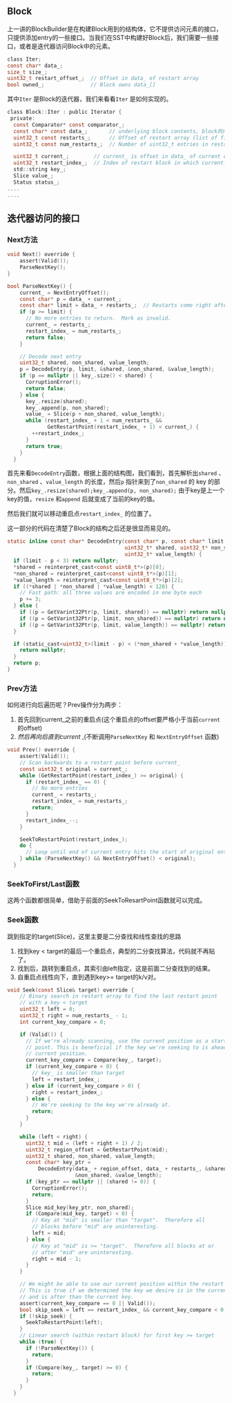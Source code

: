 ## Block
上一讲的BlockBuilder是在构建Block用到的结构体，它不提供访问元素的接口，只提供添加entry的一些接口。当我们在SST中构建好Block后，我们需要一些接口，或者是迭代器访问Block中的元素。

```c
class Iter;
const char* data_;
size_t size_;
uint32_t restart_offset_;  // Offset in data_ of restart array
bool owned_;               // Block owns data_[]
```

其中`Iter` 是Block的迭代器，我们来看看`Iter` 是如何实现的。

```c
class Block::Iter : public Iterator {
 private:
  const Comparator* const comparator_;
  const char* const data_;       // underlying block contents, block的内容
  uint32_t const restarts_;      // Offset of restart array (list of fixed32)
  uint32_t const num_restarts_;  // Number of uint32_t entries in restart array

  uint32_t current_;        // current_ is offset in data_ of current entry.  >= restarts_ if !Valid
  uint32_t restart_index_;  // Index of restart block in which current_ falls
  std::string key_;
  Slice value_;
  Status status_;
....
....
```



## 迭代器访问的接口

### Next方法

```c
void Next() override {
    assert(Valid());
    ParseNextKey();
}
```

```c
bool ParseNextKey() {
    current_ = NextEntryOffset();
    const char* p = data_ + current_;
    const char* limit = data_ + restarts_;  // Restarts come right after data
    if (p >= limit) {
      // No more entries to return.  Mark as invalid.
      current_ = restarts_;
      restart_index_ = num_restarts_;
      return false;
    }

    // Decode next entry
    uint32_t shared, non_shared, value_length;
    p = DecodeEntry(p, limit, &shared, &non_shared, &value_length);
    if (p == nullptr || key_.size() < shared) {
      CorruptionError();
      return false;
    } else {
      key_.resize(shared);
      key_.append(p, non_shared);
      value_ = Slice(p + non_shared, value_length);
      while (restart_index_ + 1 < num_restarts_ &&
             GetRestartPoint(restart_index_ + 1) < current_) {
        ++restart_index_;
      }
      return true;
    }
  }
```
首先来看`DecodeEntry`函数，根据上面的结构图，我们看到，首先解析出`shared` 、`non_shared` 、`value_length` 的长度，然后`p` 指针来到了`non_shared` 的 key 的部分。然后`key_.resize(shared);key_.append(p, non_shared);` 由于key是上一个key的值，`resize` 和`append` 后就变成了当前的key的值。

然后我们就可以移动重启点`restart_index_` 的位置了。

这一部分的代码在清楚了Block的结构之后还是很显而易见的。

```c
static inline const char* DecodeEntry(const char* p, const char* limit,
                                      uint32_t* shared, uint32_t* non_shared,
                                      uint32_t* value_length) {
  if (limit - p < 3) return nullptr;
  *shared = reinterpret_cast<const uint8_t*>(p)[0];
  *non_shared = reinterpret_cast<const uint8_t*>(p)[1];
  *value_length = reinterpret_cast<const uint8_t*>(p)[2];
  if ((*shared | *non_shared | *value_length) < 128) {
    // Fast path: all three values are encoded in one byte each
    p += 3;
  } else {
    if ((p = GetVarint32Ptr(p, limit, shared)) == nullptr) return nullptr;
    if ((p = GetVarint32Ptr(p, limit, non_shared)) == nullptr) return nullptr;
    if ((p = GetVarint32Ptr(p, limit, value_length)) == nullptr) return nullptr;
  }

  if (static_cast<uint32_t>(limit - p) < (*non_shared + *value_length)) {
    return nullptr;
  }
  return p;
}
```



### Prev方法

如何进行向后遍历呢？Prev操作分为两步：

1. 首先回到current_之前的重启点(这个重启点的offset要严格小于当前`current ` 的offset)
2. _然后再向后直到current_ ,(不断调用`ParseNextKey` 和 `NextEntryOffset` 函数)

```c
void Prev() override {
    assert(Valid());
    // Scan backwards to a restart point before current_
    const uint32_t original = current_;
    while (GetRestartPoint(restart_index_) >= original) {
      if (restart_index_ == 0) {
        // No more entries
        current_ = restarts_;
        restart_index_ = num_restarts_;
        return;
      }
      restart_index_--;
    }

    SeekToRestartPoint(restart_index_);
    do {
      // Loop until end of current entry hits the start of original entry
    } while (ParseNextKey() && NextEntryOffset() < original);
  }

```



### SeekToFirst/Last函数

这两个函数都很简单，借助于前面的SeekToResartPoint函数就可以完成。



### Seek函数

跳到指定的target(Slice)，这里主要是二分查找和线性查找的思路
1. 找到key < target的最后一个重启点，典型的二分查找算法，代码就不再贴了。
2. 找到后，跳转到重启点，其索引由left指定，这是前面二分查找到的结果。
3. 自重启点线性向下，直到遇到key>= target的k/v对。

```c
void Seek(const Slice& target) override {
    // Binary search in restart array to find the last restart point
    // with a key < target
    uint32_t left = 0;
    uint32_t right = num_restarts_ - 1;
    int current_key_compare = 0;

    if (Valid()) {
      // If we're already scanning, use the current position as a starting
      // point. This is beneficial if the key we're seeking to is ahead of the
      // current position.
      current_key_compare = Compare(key_, target);
      if (current_key_compare < 0) {
        // key_ is smaller than target
        left = restart_index_;
      } else if (current_key_compare > 0) {
        right = restart_index_;
      } else {
        // We're seeking to the key we're already at.
        return;
      }
    }

    while (left < right) {
      uint32_t mid = (left + right + 1) / 2;
      uint32_t region_offset = GetRestartPoint(mid);
      uint32_t shared, non_shared, value_length;
      const char* key_ptr =
          DecodeEntry(data_ + region_offset, data_ + restarts_, &shared,
                      &non_shared, &value_length);
      if (key_ptr == nullptr || (shared != 0)) {
        CorruptionError();
        return;
      }
      Slice mid_key(key_ptr, non_shared);
      if (Compare(mid_key, target) < 0) {
        // Key at "mid" is smaller than "target".  Therefore all
        // blocks before "mid" are uninteresting.
        left = mid;
      } else {
        // Key at "mid" is >= "target".  Therefore all blocks at or
        // after "mid" are uninteresting.
        right = mid - 1;
      }
    }

    // We might be able to use our current position within the restart block.
    // This is true if we determined the key we desire is in the current block
    // and is after than the current key.
    assert(current_key_compare == 0 || Valid());
    bool skip_seek = left == restart_index_ && current_key_compare < 0;
    if (!skip_seek) {
      SeekToRestartPoint(left);
    }
    // Linear search (within restart block) for first key >= target
    while (true) {
      if (!ParseNextKey()) {
        return;
      }
      if (Compare(key_, target) >= 0) {
        return;
      }
    }
  }
```







